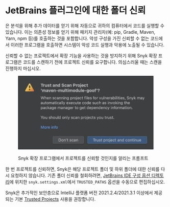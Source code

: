 # JetBrains 플러그인에 대한 폴더 신뢰

은 분석을 위해 추가 데이터를 얻기 위해 자동으로 귀하의 컴퓨터에서 코드를 실행할 수 있습니다. 이는 의존성 정보를 얻기 위해 패키지 관리자(예: pip, Gradle, Maven, Yarn, npm 등)를 호출하는 것을 포함합니다. 악성 구성을 가진 신뢰할 수 없는 코드에서 이러한 프로그램을 호출하면 시스템이 악성 코드 실행과 악용에 노출될 수 있습니다.

신뢰할 수 없는 프로젝트에서 확장 기능을 사용하는 것을 방지하기 위해 Snyk 확장 프로그램은 코드를 스캔하기 전에 프로젝트 신뢰를 요구합니다. 의심스러울 때는 스캔을 진행하지 마십시오.

<figure><img src="../../../.gitbook/assets/modal-dialog copy.png" alt="Snyk 확장 프로그램에서 프로젝트를 신뢰할 것인지를 알리는 프롬프트"><figcaption><p>Snyk 확장 프로그램에서 프로젝트를 신뢰할 것인지를 알리는 프롬프트</p></figcaption></figure>

한 번 프로젝트를 신뢰하면, Snyk은 해당 프로젝트 폴더 및 하위 폴더에 대한 신뢰를 다시 요청하지 않습니다. 기존 폴더 신뢰를 철회하려면, [JetBrains IDE 구성 옵션 디렉토리](https://www.jetbrains.com/help/idea/directories-used-by-the-ide-to-store-settings-caches-plugins-and-logs.html#config-directory)에 위치한 `snyk.settings.xml`에서 `TRUSTED_PATHS` 옵션을 수동으로 편집하십시오.

Snyk은 추가적인 보안층으로 IntelliJ 플랫폼 버전 2021.2.4/2021.3.1 이상에서 제공되는 기본 [Trusted Projects](https://plugins.jetbrains.com/docs/intellij/trusted-projects.html) 사용을 권장합니다.
